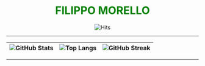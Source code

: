 <div align="center">
  <h1 id="title" style="color: green; animation: blink 1s infinite alternate;">FILIPPO MORELLO</h1>
  <img src="https://hits.seeyoufarm.com/api/count/incr/badge.svg?url=github.com/Il-Moro&count_bg=%2379C83D&title_bg=%23555555&icon=github.svg&icon_color=%23E7E7E7&title=visits&edge_flat=false" alt="Hits">
</div>

---

| ![GitHub Stats](https://github-readme-stats.vercel.app/api?username=Il-Moro&show_icons=true&theme=radical) | ![Top Langs](https://github-readme-stats.vercel.app/api/top-langs/?username=Il-Moro&layout=compact&theme=radical) | ![GitHub Streak](https://github-readme-streak-stats.herokuapp.com/?user=Il-moro&theme=radical) |
| --- | --- | --- |

---

